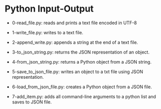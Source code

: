 # Python Input-Output

* 0-read_file.py: reads and prints a text file encoded in UTF-8

* 1-write_file.py: writes to a text file.

* 2-append_write.py: appends a string at the end of a text file.

* 3-to_json_string.py: returns the JSON representation of an object.

* 4-from_json_string.py: returns a Python object from a JSON string.

* 5-save_to_json_file.py: writes an object to a txt file using JSON representation.

* 6-load_from_json_file.py: creates a Python object from a JSON file.

* 7-add_item.py: adds all command-line arguments to a python list and saves to JSON file.


